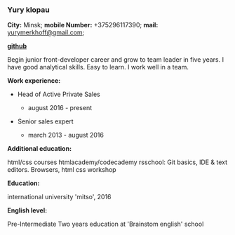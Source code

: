 ### **Yury klopau**

**City:** Minsk;
**mobile Number:** +375296117390;
**mail:** yurymerkhoff@gmail.com;

[**github**](https://github.com/YuriyKlopau)

Begin junior front-developer career and grow to team leader in five years.
I have good analytical skills. Easy to learn. I work well in a team.

**Work experience:**

* Head of Active Private Sales
  * august 2016 - present

* Senior sales expert
  * march 2013 - august 2016

**Additional education:**

html/css courses htmlacademy/codecademy
rsschool: Git basics, IDE & text editors. Browsers, html css workshop

**Education:**

international university 'mitso', 2016

**English level:**

Pre-Intermediate
Two years education at 'Brainstom english' school